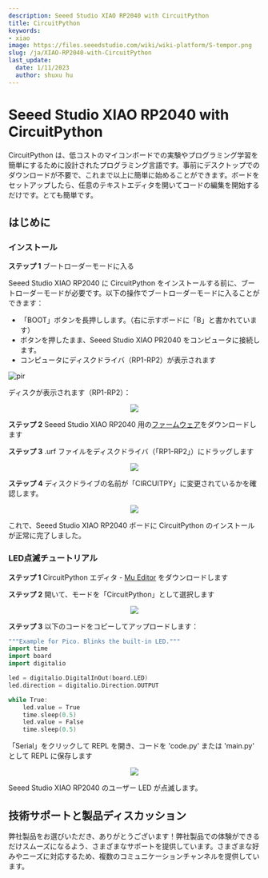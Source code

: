 ```yaml
---
description: Seeed Studio XIAO RP2040 with CircuitPython
title: CircuitPython
keywords:
- xiao
image: https://files.seeedstudio.com/wiki/wiki-platform/S-tempor.png
slug: /ja/XIAO-RP2040-with-CircuitPython
last_update:
  date: 1/11/2023
  author: shuxu hu
---
```

# **Seeed Studio XIAO RP2040 with CircuitPython**

CircuitPython は、低コストのマイコンボードでの実験やプログラミング学習を簡単にするために設計されたプログラミング言語です。事前にデスクトップでのダウンロードが不要で、これまで以上に簡単に始めることができます。ボードをセットアップしたら、任意のテキストエディタを開いてコードの編集を開始するだけです。とても簡単です。

## **はじめに**

### インストール

**ステップ 1** ブートローダーモードに入る

Seeed Studio XIAO RP2040 に CircuitPython をインストールする前に、ブートローダーモードが必要です。以下の操作でブートローダーモードに入ることができます：

- 「BOOT」ボタンを長押しします。（右に示すボードに「B」と書かれています）
- ボタンを押したまま、Seeed Studio XIAO PR2040 をコンピュータに接続します。
- コンピュータにディスクドライバ（RP1-RP2）が表示されます

<!-- ![](https://files.seeedstudio.com/wiki/XIAO-RP2040/img/xinfront.jpg) -->
  <p style={{textAlign: 'center'}}><img src="https://files.seeedstudio.com/wiki/XIAO-RP2040/img/xinfront.jpg" alt="pir" width={600} height="auto" /></p>

ディスクが表示されます（RP1-RP2）：

<div align="center"><img width={150} src="https://files.seeedstudio.com/wiki/XIAO-RP2040/res/rp2040tu.png" /></div>


**ステップ 2** Seeed Studio XIAO RP2040 用の[ファームウェア](https://files.seeedstudio.com/wiki/XIAO-RP2040/res/XIAO-RP2040-CircuitPython.uf2)をダウンロードします

**ステップ 3** .urf ファイルをディスクドライバ（「RP1-RP2」）にドラッグします

<div align="center"><img width={300} src="https://files.seeedstudio.com/wiki/XIAO-RP2040/res/rp2040tu9.png" /></div>


**ステップ 4** ディスクドライブの名前が「CIRCUITPY」に変更されているかを確認します。

<div align="center"><img width={150} src="https://files.seeedstudio.com/wiki/XIAO-RP2040/res/rp2040tu2.png" /></div>


これで、Seeed Studio XIAO RP2040 ボードに CircuitPython のインストールが正常に完了しました。

### LED点滅チュートリアル

**ステップ 1** CircuitPython エディタ - [Mu Editor](https://codewith.mu/en/download) をダウンロードします

**ステップ 2** 開いて、モードを「CircuitPython」として選択します

<div align="center"><img width={750} src="https://files.seeedstudio.com/wiki/XIAO-RP2040/res/rp2040tu7.png" /></div>


**ステップ 3** 以下のコードをコピーしてアップロードします：

```cpp
"""Example for Pico. Blinks the built-in LED."""
import time
import board
import digitalio

led = digitalio.DigitalInOut(board.LED)
led.direction = digitalio.Direction.OUTPUT

while True:
    led.value = True
    time.sleep(0.5)
    led.value = False
    time.sleep(0.5)
```

「Serial」をクリックして REPL を開き、コードを 'code.py' または 'main.py' として REPL に保存します

<div align="center"><img width={750} src="https://files.seeedstudio.com/wiki/XIAO-RP2040/res/rp2040tu6.png" /></div>


Seeed Studio XIAO RP2040 のユーザー LED が点滅します。

## 技術サポートと製品ディスカッション

弊社製品をお選びいただき、ありがとうございます！弊社製品での体験ができるだけスムーズになるよう、さまざまなサポートを提供しています。さまざまな好みやニーズに対応するため、複数のコミュニケーションチャンネルを提供しています。

<div class="button_tech_support_container">
<a href="https://forum.seeedstudio.com/" class="button_forum"></a> 
<a href="https://www.seeedstudio.com/contacts" class="button_email"></a>
</div>

<div class="button_tech_support_container">
<a href="https://discord.gg/eWkprNDMU7" class="button_discord"></a> 
<a href="https://github.com/Seeed-Studio/wiki-documents/discussions/69" class="button_discussion"></a>
</div>